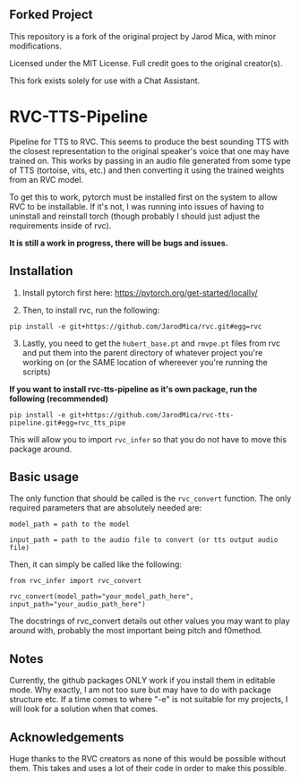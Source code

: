 ## Forked Project

This repository is a fork of the original project by Jarod Mica, with minor modifications.

Licensed under the MIT License. Full credit goes to the original creator(s).

This fork exists solely for use with a Chat Assistant.

# RVC-TTS-Pipeline
Pipeline for TTS to RVC.  This seems to produce the best sounding TTS with the closest representation to the original speaker's voice that one may have trained on.  This works by passing in an audio file generated from some type of TTS (tortoise, vits, etc.) and then converting it using the trained weights from an RVC model.  

To get this to work, pytorch must be installed first on the system to allow RVC to be installable.  If it's not, I was running into issues of having to uninstall and reinstall torch (though probably I should just adjust the requirements inside of rvc).

**It is still a work in progress, there will be bugs and issues.**

## Installation

1. Install pytorch first here: https://pytorch.org/get-started/locally/

2. Then, to install rvc, run the following:

```
pip install -e git+https://github.com/JarodMica/rvc.git#egg=rvc
```

3. Lastly, you need to get the ```hubert_base.pt``` and ```rmvpe.pt``` files from rvc and put them into the parent directory of whatever project you're working on (or the SAME location of whereever you're running the scripts)

**If you want to install rvc-tts-pipeline as it's own package, run the following (recommended)**

```
pip install -e git+https://github.com/JarodMica/rvc-tts-pipeline.git#egg=rvc_tts_pipe
```

This will allow you to import ```rvc_infer``` so that you do not have to move this package around.

## Basic usage
The only function that should be called is the ```rvc_convert``` function.  The only required parameters that are absolutely needed are:

```model_path = path to the model```

```input_path = path to the audio file to convert (or tts output audio file)```

Then, it can simply be called like the following:

```
from rvc_infer import rvc_convert

rvc_convert(model_path="your_model_path_here", input_path="your_audio_path_here")
```

The docstrings of rvc_convert details out other values you may want to play around with, probably the most important being pitch and f0method.

## Notes
Currently, the github packages ONLY work if you install them in editable mode.  Why exactly, I am not too sure but may have to do with package structure etc. If a time comes to where "-e" is not suitable for my projects, I will look for a solution when that comes.

## Acknowledgements
Huge thanks to the RVC creators as none of this would be possible without them.  This takes and uses a lot of their code in order to make this possible.

